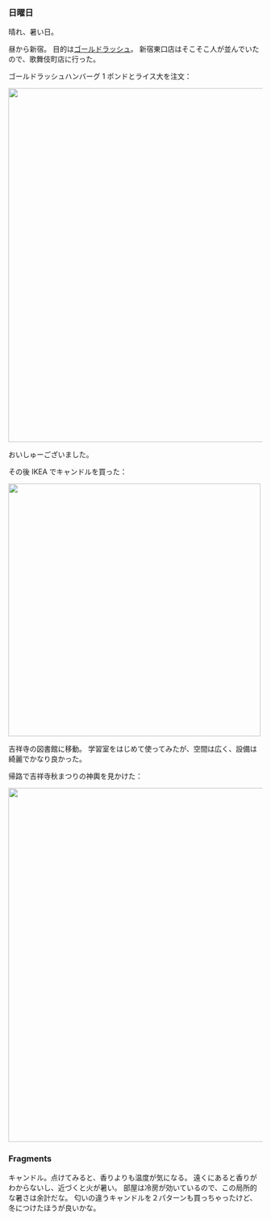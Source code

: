 ### 日曜日

晴れ、暑い日。

昼から新宿。
目的は[ゴールドラッシュ](https://www.gold-rush.jp/)。
新宿東口店はそこそこ人が並んでいたので、歌舞伎町店に行った。

ゴールドラッシュハンバーグ 1 ポンドとライス大を注文：

<img src="https://i.imgur.com/2owMCNr.jpg" width="700">

おいしゅーございました。

その後 IKEA でキャンドルを買った：

<img src="https://i.imgur.com/yMZulF3.jpg" width="500">

吉祥寺の図書館に移動。
学習室をはじめて使ってみたが、空間は広く、設備は綺麗でかなり良かった。

帰路で吉祥寺秋まつりの神輿を見かけた：

<img src="https://i.imgur.com/PgDeAWh.jpg" width="700">

### Fragments

キャンドル。点けてみると、香りよりも温度が気になる。
遠くにあると香りがわからないし、近づくと火が暑い。
部屋は冷房が効いているので、この局所的な暑さは余計だな。
匂いの違うキャンドルを２パターンも買っちゃったけど、冬につけたほうが良いかな。